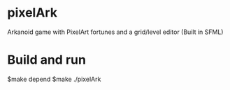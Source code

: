 # pixelArk
Arkanoid game with PixelArt fortunes and a grid/level editor (Built in SFML)

# Build and run
$make depend
$make
./pixelArk
